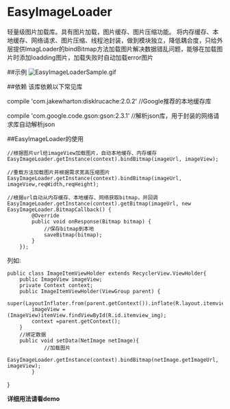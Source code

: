 # EasyImageLoader
轻量级图片加载库。具有图片加载，图片缓存、图片压缩功能。
将内存缓存、本地缓存、网络请求、图片压缩、线程池封装，做到模块独立，降低耦合度，只给外层提供ImagLoader的bindBitmap方法加载图片解决数据错乱问题，能够在加载图片时添加loadding图片，加载失败时自动加载error图片



##示例
![EasyImageLoaderSample.gif](EasyImageLoaderSample.gif)

##依赖 
该库依赖以下常见库

compile 'com.jakewharton:disklrucache:2.0.2'    //Google推荐的本地缓存库

compile 'com.google.code.gson:gson:2.3.1'       //解析json库，用于封装的网络请求库自动解析json

##EasyImageLoader的使用
   
    //根据图片url给imageView加载图片，自动本地缓存、内存缓存
    EasyImageLoader.getInstance(context).bindBitmap(imageUrl, imageView);
    
    //重载方法加载图片并根据需求宽高压缩图片
    EasyImageLoader.getInstance(context).bindBitmap(imageUrl, imageView,reqWidth,reqHeight);
    
    //根据url自动从内存缓存、本地缓存、网络获取bitmap，并回调
    EasyImageLoader.getInstance(context).getBitmap(imageUrl, new EasyImageLoader.BitmapCallback() {
            @Override
            public void onResponse(Bitmap bitmap) {
                //保存bitmap到本地
                saveBitmap(bitmap);
            }
        });
    
    


列如:

    public class ImageItemViewHolder extends RecyclerView.ViewHolder{
        public ImageView imageView;
        private Context context;
        public ImageItemViewHolder(ViewGroup parent) {
            super(LayoutInflater.from(parent.getContext()).inflate(R.layout.itemview_image,parent,false));
            imageView =(ImageView)itemView.findViewById(R.id.itemview_img);
            context =parent.getContext();
        }
        //绑定数据
        public void setData(NetImage netImage){
                //加载图片
                EasyImageLoader.getInstance(context).bindBitmap(netImage.getImageUrl, imageView);
            }
  }


**详细用法请看demo**
